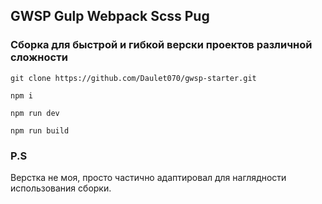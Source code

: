 ## GWSP Gulp Webpack Scss Pug
### Сборка для быстрой и гибкой верски проектов различной сложности
```
git clone https://github.com/Daulet070/gwsp-starter.git
```
```
npm i
```
```
npm run dev
```
```
npm run build
```
### P.S
Верстка не моя, просто частично адаптировал для наглядности использования сборки.

